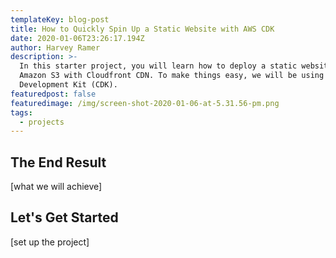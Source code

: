 ```yaml
---
templateKey: blog-post
title: How to Quickly Spin Up a Static Website with AWS CDK
date: 2020-01-06T23:26:17.194Z
author: Harvey Ramer
description: >-
  In this starter project, you will learn how to deploy a static website to
  Amazon S3 with Cloudfront CDN. To make things easy, we will be using AWS Cloud
  Development Kit (CDK).
featuredpost: false
featuredimage: /img/screen-shot-2020-01-06-at-5.31.56-pm.png
tags:
  - projects
---
```


## The End Result

\[what we will achieve]

## Let's Get Started

\[set up the project]

